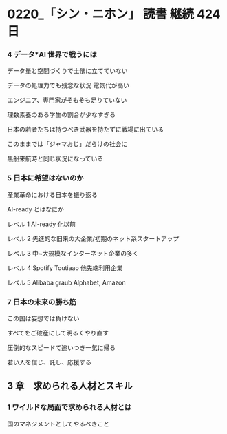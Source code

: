 # 0220\_「シン・ニホン」 読書 継続 424 日

### 4 データ\*AI 世界で戦うには

データ量と空間づくりで土俵に立てていない

データの処理力でも残念な状況
電気代が高い

エンジニア、専門家がそもそも足りていない

理数素養のある学生の割合が少なすぎる

日本の若者たちは持つべき武器を持たずに戦場に出ている

このままでは「ジャマおじ」だらけの社会に

黒船来航時と同じ状況になっている

### 5 日本に希望はないのか

産業革命における日本を振り返る

AI-ready とはなにか

レベル 1 AI-ready 化以前

レベル 2 先進的な旧来の大企業/初期のネット系スタートアップ

レベル 3 中~大規模なインターネット企業の多く

レベル 4 Spotify Toutiaao 他先端利用企業

レベル 5 Alibaba graub Alphabet, Amazon

### 7 日本の未来の勝ち筋

この国は妄想では負けない

すべてをご破産にして明るくやり直す

圧倒的なスピードて追いつき一気に帰る

若い人を信じ、託し、応援する

## 3 章　求められる人材とスキル

### 1 ワイルドな局面で求められる人材とは

国のマネジメントとしてやるべきこと
